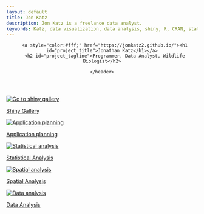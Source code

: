 ```yaml
---
layout: default
title: Jon Katz
description: Jon Katz is a freelance data analyst.
keywords: Katz, data visualization, data analysis, shiny, R, CRAN, statistics
---
```

<!-- HEADER -->
<div id="header_wrap" class="outer topelement">
    <header class="inner">
      

      <a style="color:#fff;" href="https://jonkatz2.github.io/"><h1 id="project_title">Jonathan Katz</h1></a>
      <h2 id="project_tagline">Programmer, Data Analyst, Wildlife Biologist</h2>

<!--          {% if site.show_downloads %}-->
<!--            <section id="downloads">-->
<!--              <a class="zip_download_link" href="{{ site.github.zip_url }}">Download this project as a .zip file</a>-->
<!--              <a class="tar_download_link" href="{{ site.github.tar_url }}">Download this project as a tar.gz file</a>-->
<!--            </section>-->
<!--          {% endif %}-->
    </header>
</div>



<div class="container-fluid">
  <div class="row">
<!--    <div class="col-sm-3">-->
      <a href="/shiny" class="mygrid">
        <img class="gridimg" src="{{ BASE_PATH }}/assets/images_sm/grab1.png" alt="Go to shiny gallery">
        <p>Shiny Gallery</p>
      </a>
<!--    </div>-->
<!--    <div class="col-sm-3">-->
      <a href="/shiny" class="mygrid">
        <img class="gridimg" src="{{ BASE_PATH }}/assets/images_sm/flowpart.png" alt="Application planning">
        <p>Application planning</p>
      </a>
<!--    </div>-->
<!--    <div class="col-sm-3">-->
      <a href="/shiny" class="mygrid">
        <img class="gridimg" src="{{ BASE_PATH }}/assets/images_sm/stratifiedParams.png" alt="Statistical analysis">
        <p>Statistical Analysis</p>
      </a>
<!--    </div>-->
<!--    <div class="col-sm-3">-->
      <a href="/shiny" class="mygrid">
        <img class="gridimg" src="{{ BASE_PATH }}/assets/images_sm/vectormap.png" alt="Spatial analysis">
        <p>Spatial Analysis</p>
      </a>
<!--    </div>-->
<!--    <div class="col-sm-3">-->
      <a href="/shiny" class="mygrid">
        <img class="gridimg" src="{{ BASE_PATH }}/assets/images_sm/grab1.png" alt="Data analysis">
        <p>Data Analysis</p>
      </a>
<!--    </div>-->
  </div>
</div>

<!--    <div style="font-size:1.25em;font-weight:bold;text-align:center;">-->
<!--        <p>Freelance R Programming, Data Analysis, and Shiny Engineer</p>-->
<!--    </div>-->
<!--    <p>Lately I have been writing lots of shiny applications. R does not run natively in a web browser, but it has many native and contributed entry points to exchange objects with other languages. The Shiny package from RStudio allows R and javascript to exchange information, along with a host of R functions to build HTML inputs. Using Shiny it is easy to make a dataset not only public, but publicly explorable, and applications are easy to build, easy to host, and easy to maintain.</p>-->
<!--    -->
<!--    <p>Here are a few public applications I recently completed. The titles and images link to live applications; if I am self-hosting them and they do not load, I am probably out of time in my account. Send me a note and I'll make sure you can explore them.</p>-->
<!--    -->
<!--    <p>You might also want to <a href="http://jonkatz2.github.io/resume" target="_blank">check out my resume</a>, or I have a couple of blog posts <a href="http://jonkatz2.github.io/2016/05/01/mapping-with-base-graphics-in-r" target="_blank">illustrating some simple R functions I wrote.</a></p>-->
<!--    -->
<!--    <div style="clear:both;border:1px solid gray;margin:8px 0px;padding:8px;overflow:hidden;">-->
<!--        <div class="col-sm-6">-->
<!--            <a style="font-size:large;" href="https://vtcfwru-am.shinyapps.io/AMExpertModeler/" target="_blank">An Interactive Expert Elicitation Tool</a>-->
<!--            <div class="imgcontainer">-->
<!--                <a href="https://vtcfwru-am.shinyapps.io/AMExpertModeler/" target="_blank"><img class="imglink" src="https://www.dropbox.com/s/3i1ryww2j2meh9l/website_elicit2.png?raw=1" alt=""></a>-->
<!--                <div class="middle">-->
<!--                  <a class="imglinktext" style="font-size:large;" href="https://vtcfwru-am.shinyapps.io/AMExpertModeler/" target="_blank">Open App</a>-->
<!--                </div>-->
<!--            </div>-->
<!--        </div>-->
<!--       -->
<!--         <div class="col-sm-6">   -->
<!--            <p style="padding-top:17px;"><strong>An interactive survey to gather expert opinion on species occurrence at a number of points. </strong></p>-->
<!--            <p>Experts log in, respond to questions about their expertise, then offer opinions on species presence at a number of locations.</p>-->
<!--            -->
<!--            <p><emph>To browse this app as a guest, login with the username "guest."</emph></p>-->
<!--            -->
<!--            -->
<!--            <p>This app is shared by three projects, so there is a separate private app that allows each project's principal investigator to customize the survey and download responses. Customization includes the ability to:</p>-->
<!--            -->
<!--            <ul>   -->
<!--                <li>Upload points</li> -->
<!--                <li>Change the number/type/content of each survey question</li> -->
<!--                <li>Rename variables</li> -->
<!--                <li>Add/remove experts</li> -->
<!--                <li>Add/remove features. Some features include:-->
<!--                    <ul>-->
<!--                        <li>Fixed or random starting values</li>-->
<!--                        <li>Ordered or random point presentation</li>-->
<!--                        <li>Multiple distributions (beta, poisson, normal), a simple number line, or a likert selector</li>-->
<!--                        <li>Supplemental imagery/graphics</li>-->
<!--                        <li>Variable number of points</li>-->
<!--                    </ul>-->
<!--                </li> -->
<!--            </ul>-->
<!--            -->
<!--            <p>The survey parameters and expert responses are stored in a mongoDB (no-SQL) database hosted at <a href="https://mlab.com/" target="_blank">mlab.com*</a>. Project PIs upload locations as a shapefile containing either polygons or points; persistent file storage for the shapefile is via an AWS S3 storage bucket.</p>-->
<!--            -->
<!--            <p><emph>*I have also used AWS RDS as a relational database back-end for other apps.</emph></p>-->
<!--        </div> -->
<!--    </div>-->
<!--    -->
<!--    <div style="clear:both;border:1px solid gray;margin:8px 0px;padding:8px;overflow:hidden;">-->
<!--        <div class="col-sm-6">-->
<!--            <a style="font-size:large;" href="https://jkatz.shinyapps.io/tradeoff/" target="_blank">An MCDA Visualization</a>-->
<!--            <div class="imgcontainer">-->
<!--                  <a href="https://jkatz.shinyapps.io/tradeoff/" target="_blank"><img class="imglink"  src="https://www.dropbox.com/s/hv88ybgyl4atxvm/website_tradeoff.png?raw=1" alt=""></a>-->
<!--                  <div class="middle">-->
<!--                    <a class="imglinktext" style="font-size:large;" href="https://jkatz.shinyapps.io/tradeoff/" target="_blank">Open App</a>-->
<!--                  </div>-->
<!--            </div>-->
<!--        </div>-->
<!--          -->
<!--        <div class="col-sm-6">-->
<!--            <p style="padding-top:17px;"><strong>Multiple-criteria decision analysis</strong> is a decision strategy that offers transparency to the process of integrating input from a variety of stakeholders. This app was designed to visualize how various strategies to restore natural tidal flows to an estuary on Cape Cod, Massachussets will affect residents, the local economy, and local areas with historic or scenic value. The goal is to maximize the benefits of natural tidal flow such as flood control, improved wildlife habitat, and reduced management costs while minimizing negative impacts such as sediment movement, stagnant water, or vegetation mortality due to floodplain inundation. The app is driven by two csv files of parameters and a series of prediction files, all uploaded at the start of the process (sample csv files can be downloaded in using the menu in the upper right). The full analysis can be saved so that it may be re-visited in the future without re-parameterizing the entire app. The app also produces a variety of graphics to inform management or support the decision making process. Persistent file storage for this app is on Google Drive, which is free and convenient due to the web-editing capability. </p>-->

<!--            <p>To ensure you can see the final graphs, here are brief instructions for use:</p>-->
<!--            <ol>-->
<!--                <li>Download and extract the sample data using the menu at the top right.</li>-->
<!--                <li>Upload "Policies.csv" as the policy file. Under "Group/Name Policies" down below, enter a 1 in the "Group" row for both the right-most columns ("P_Sed1" and "P_Sed11") to indicate they are members of a group. Leave all other fields in the "Group" row blank. Enter a 1 in the "Allocation" row under P_Sed1, and 11 in the "Allocation" row under P_Sed11. Leave all other fields in the "Allocation" row blank.</li>-->
<!--                <li>Upload "Attributes.csv" as the attribute file.</li>-->
<!--                <li>Upload one or both "EE_Predictions_Tim.csv" and "EE_Predictions_Eric.csv" as expert prediction files.</li>-->
<!--                <li>Upload "models_LOOKUP.csv" and "models_INTERP.csv" as model prediction files.</li>-->
<!--                <li>View the "Group Objectives" tab (no need to change anything, but it must be viewed)</li>-->
<!--                <li>View the "Prediction Sources" tab (no need to change anything, but it must be viewed)</li>-->
<!--            </ol>-->
<!--            -->
<!--            <p>I am self-hosting this app during development, but it will be hosted by the client on completion. If it doesn't load I may have run out of time on my free shinyapps.io account. Drop me an email and I'll send you an active link to a functional app.</p>-->
<!--        </div>-->
<!--    </div>-->
<!--    -->
<!--    <div style="clear:both;border:1px solid gray;margin:8px 0px;padding:8px;overflow:hidden;">-->
<!--        <div class="col-sm-6">-->
<!--            <a style="font-size:large;" href="https://biotransformers.shinyapps.io/ALFAM2/" target="_blank">An Explorable Dataset</a>-->
<!--            <div class="imgcontainer">-->
<!--                <a href="https://biotransformers.shinyapps.io/ALFAM2/" target="_blank"><img class="imglink" src="https://www.dropbox.com/s/eoq35cgs1x43u9v/website_alfam2.png?raw=1" alt=""></a>-->
<!--                <div class="middle">-->
<!--                    <a class="imglinktext" style="font-size:large;" href="https://biotransformers.shinyapps.io/ALFAM2/" target="_blank">Open App</a>-->
<!--                </div>-->
<!--            </div>-->
<!--        </div>-->
<!--      -->
<!--        <div class="col-sm-6">-->
<!--          <p style="padding-top:17px;"><strong>Making data public, and publicly explorable.</strong> The researcher who commissioned this app was required by his grant to make the data publicly accessible. I like how the data subsetting is presented on-screen, where options that are not present in the data are shown in gray (see lower checkboxes in image at left). Data subsetting is day-one stuff in R, but somehow it was not intuitive to display the relative contents of the subset compared to the entire dataset in an interactive setting. I posted <a href="http://jonkatz2.github.io/2017/08/11/Dynamic-Filtered-checkboxGroupInputs-In-Shiny-Applications" target="_blank">a few notes about this</a> in my short blog.</p>-->
<!--        </div>-->
<!--    </div>-->
<!--        -->
<!--    <div style="clear:both;border:1px solid gray;margin:8px 0px;padding:8px;overflow:hidden;">-->
<!--        <div class="col-sm-6">-->
<!--            <a style="font-size:large;" href="https://biotransformers.shinyapps.io/oba1/" target="_blank">The Online Biogas Calculator</a> -->
<!--            <div class="imgcontainer">-->
<!--                <a href="https://biotransformers.shinyapps.io/oba1/" target="_blank"><img class="imglink" src="https://www.dropbox.com/s/5o246v7qmf6wexd/website_biogas.png?raw=1" alt=""></a> -->
<!--                <div class="middle">-->
<!--                    <a class="imglinktext" style="font-size:large;" href="https://biotransformers.shinyapps.io/oba1/" target="_blank">Open App</a>-->
<!--                </div>-->
<!--            </div>-->
<!--        </div>-->

<!--        <div class="col-sm-6">-->
<!--            <p style="padding-top:17px;"><strong>An interactive calculator.</strong> This app is a calculator for computing the volume of methane biogas produced by controlled digesters. It is essentially a web interface for the R package <a href="https://cran.r-project.org/package=biogas" target="_blank">biogas</a> by Sasha Hafner et al. This package, and this app, are proving to be essential tools for members of the biofuel industry, particularly in Europe. </p>-->
<!--        </div>-->
<!--    </div>-->
<!--    -->
<!--</div>-->
























